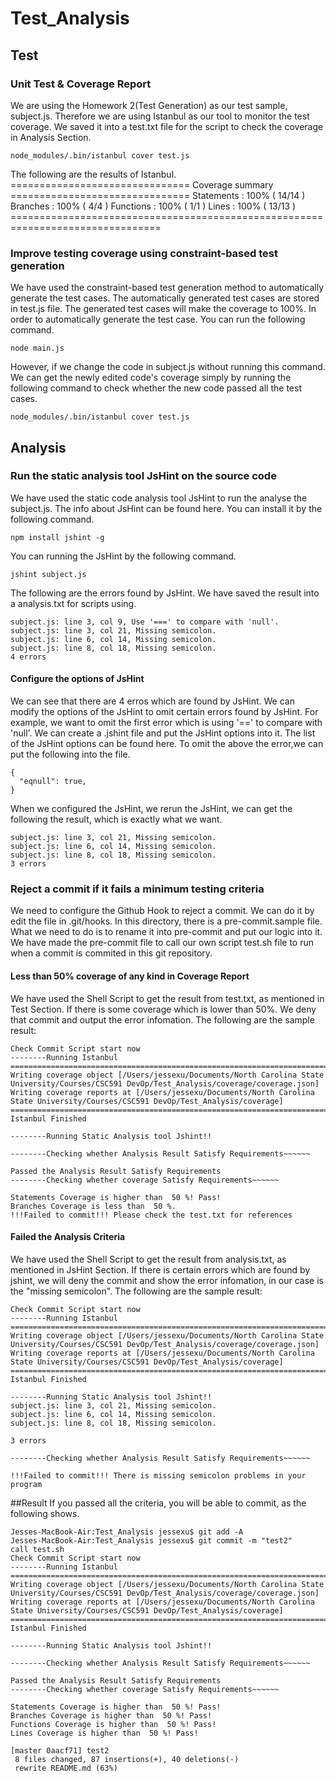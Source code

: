# Test_Analysis

## Test
### Unit Test & Coverage Report

We are using the Homework 2(Test Generation) as our test sample, subject.js. Therefore we are using Istanbul as our tool to monitor the test coverage.
We saved it into a test.txt file for the script to check the coverage in Analysis Section.

	node_modules/.bin/istanbul cover test.js
		
The following are the results of Istanbul. 
	=============================== Coverage summary ===============================
	Statements   : 100% ( 14/14 )
	Branches     : 100% ( 4/4 )
	Functions    : 100% ( 1/1 )
	Lines        : 100% ( 13/13 )
	================================================================================
	
### Improve testing coverage using constraint-based test generation
We have used the constraint-based test generation method to automatically generate the test cases. The automatically generated test cases are stored in test.js file.
The generated test cases will make the coverage to 100%. In order to automatically generate the test case. You can run the following command.

	node main.js
However, if we change the code in subject.js without running this command. We can get the newly edited code's coverage simply by running the following command to check whether the new code passed all the test cases.

	node_modules/.bin/istanbul cover test.js

## Analysis

### Run the static analysis tool JsHint on the source code 
We have used the static code analysis tool JsHint to run the analyse the subject.js. The info about JsHint can be found here.
You can install it by the following command.

	npm install jshint -g
You can running the JsHint by the following command.

	jshint subject.js
	
The following are the errors found by JsHint. We have saved the result into a analysis.txt for scripts using.

	subject.js: line 3, col 9, Use '===' to compare with 'null'.
	subject.js: line 3, col 21, Missing semicolon.
	subject.js: line 6, col 14, Missing semicolon.
	subject.js: line 8, col 18, Missing semicolon.
	4 errors

#### Configure the options of JsHint
We can see that there are 4 erros which are found by JsHint. We can modify the options of the JsHint to omit certain errors found by JsHint.
For example, we want to omit the first error which is using '==' to compare with 'null'.
We can create a .jshint file and put the JsHint options into it. The list of the JsHint options can be found here. To omit the above the error,we can put the following into the file.

	{
	  "eqnull": true,
	}
When we configured the JsHint, we rerun the JsHint, we can get the following the result, which is exactly what we want.

	subject.js: line 3, col 21, Missing semicolon.
	subject.js: line 6, col 14, Missing semicolon.
	subject.js: line 8, col 18, Missing semicolon.
	3 errors
### Reject a commit if it fails a minimum testing criteria
We need to configure the Github Hook to reject a commit. We can do it by edit the file in .git/hooks. In this directory, there is a pre-commit.sample file. What we need to do is to rename it into pre-commit and put our logic into it. We have made the pre-commit file to call our own script test.sh file to run when a commit is commited in this git repository. 
#### Less than 50% coverage of any kind in Coverage Report
We have used the Shell Script to get the result from test.txt, as mentioned in Test Section. If there is some coverage which is lower than 50%. We deny that commit and output the error infomation.
The following are the sample result:

	Check Commit Script start now
	--------Running Istanbul
	=============================================================================
	Writing coverage object [/Users/jessexu/Documents/North Carolina State University/Courses/CSC591 DevOp/Test_Analysis/coverage/coverage.json]
	Writing coverage reports at [/Users/jessexu/Documents/North Carolina State University/Courses/CSC591 DevOp/Test_Analysis/coverage]
	=============================================================================
	Istanbul Finished

	--------Running Static Analysis tool Jshint!!

	--------Checking whether Analysis Result Satisfy Requirements~~~~~~

	Passed the Analysis Result Satisfy Requirements 
	--------Checking whether coverage Satisfy Requirements~~~~~~

	Statements Coverage is higher than  50 %! Pass!
	Branches Coverage is less than  50 %.
	!!!Failed to commit!!! Please check the test.txt for references

#### Failed the Analysis Criteria 
We have used the Shell Script to get the result from analysis.txt, as mentioned in JsHint Section. If there is certain errors which are found by jshint, we will deny the commit and show the error infomation, in our case is the "missing semicolon". 
The following are the sample result:

	Check Commit Script start now
	--------Running Istanbul
	=============================================================================
	Writing coverage object [/Users/jessexu/Documents/North Carolina State University/Courses/CSC591 DevOp/Test_Analysis/coverage/coverage.json]
	Writing coverage reports at [/Users/jessexu/Documents/North Carolina State University/Courses/CSC591 DevOp/Test_Analysis/coverage]
	=============================================================================
	Istanbul Finished

	--------Running Static Analysis tool Jshint!!
	subject.js: line 3, col 21, Missing semicolon.
	subject.js: line 6, col 14, Missing semicolon.
	subject.js: line 8, col 18, Missing semicolon.

	3 errors

	--------Checking whether Analysis Result Satisfy Requirements~~~~~~

	!!!Failed to commit!!! There is missing semicolon problems in your program
##Result
If you passed all the criteria, you will be able to commit, as the following shows.

	Jesses-MacBook-Air:Test_Analysis jessexu$ git add -A
	Jesses-MacBook-Air:Test_Analysis jessexu$ git commit -m "test2"
	call test.sh
	Check Commit Script start now
	--------Running Istanbul
	=============================================================================
	Writing coverage object [/Users/jessexu/Documents/North Carolina State University/Courses/CSC591 DevOp/Test_Analysis/coverage/coverage.json]
	Writing coverage reports at [/Users/jessexu/Documents/North Carolina State University/Courses/CSC591 DevOp/Test_Analysis/coverage]
	=============================================================================
	Istanbul Finished

	--------Running Static Analysis tool Jshint!!

	--------Checking whether Analysis Result Satisfy Requirements~~~~~~

	Passed the Analysis Result Satisfy Requirements 
	--------Checking whether coverage Satisfy Requirements~~~~~~

	Statements Coverage is higher than  50 %! Pass!
	Branches Coverage is higher than  50 %! Pass!
	Functions Coverage is higher than  50 %! Pass!
	Lines Coverage is higher than  50 %! Pass!

	[master 0aacf71] test2
	 8 files changed, 87 insertions(+), 40 deletions(-)
	 rewrite README.md (63%)
